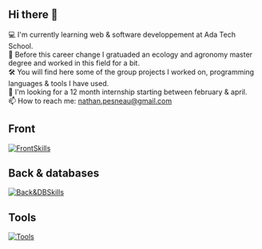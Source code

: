 ## Hi there 👋  

<!--
**NathanPesneau/NathanPesneau** is a ✨ _special_ ✨ repository because its `README.md` (this file) appears on your GitHub profile.

Here are some ideas to get you started:

- 🔭 I’m currently working on ...
- 🌱 I’m currently learning ...
- 👯 I’m looking to collaborate on ...
- 🤔 I’m looking for help with ...
- 💬 Ask me about ...
- 📫 How to reach me: ...
- 😄 Pronouns: ...
- ⚡ Fun fact: ...
-->

💻 I'm currently learning web & software developpement at Ada Tech School.  
🌱 Before this career change I gratuaded an ecology and agronomy master degree and worked in this field for a bit.  
🛠 You will find here some of the group projects I worked on, programming languages & tools I have used.  
💼 I'm looking for a 12 month internship starting between february & april.  
📫 How to reach me: nathan.pesneau@gmail.com

## Front 
[![FrontSkills](https://skillicons.dev/icons?i=html,css,react,tailwind)](https://skillicons.dev)

## Back & databases
[![Back&DBSkills](https://skillicons.dev/icons?i=js,python,java,spring,php,laravel,nodejs,mysql,postgres)](https://skillicons.dev)

## Tools 
[![Tools](https://skillicons.dev/icons?i=docker,postman,github,figma)](https://skillicons.dev)
